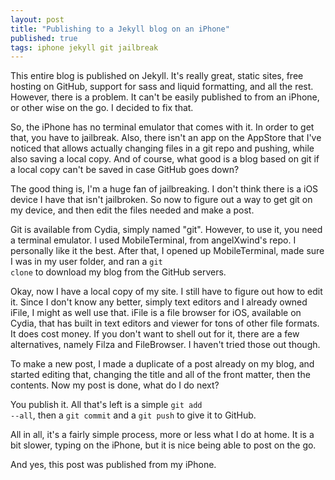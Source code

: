 ```yaml
---
layout: post
title: "Publishing to a Jekyll blog on an iPhone"
published: true
tags: iphone jekyll git jailbreak
---
```


This entire blog is published on Jekyll. It's really great, static sites, free hosting on GitHub, support for sass and liquid formatting, and all the rest. However, there is a problem. It can't be easily published to from an iPhone, or other wise on the go. I decided to fix that. 

So, the iPhone has no terminal emulator that comes with it. In order to get that, you have to jailbreak. Also, there isn't an app on the AppStore that I've noticed that allows actually changing files in a git repo and pushing, while also saving a local copy. And of course, what good is a blog based on git if a local copy can't be saved in case GitHub goes down?

The good thing is, I'm a huge fan of jailbreaking. I don't think there is a iOS device I have that isn't jailbroken. So now to figure out a way to get git on my device, and then edit the files needed and make a post. 

Git is available from Cydia, simply named "git". However, to use it, you need a terminal emulator. I used MobileTerminal, from angelXwind's repo. I personally like it the best. After that, I opened up MobileTerminal, made sure I was in my user folder, and ran a <code>git clone</code> to download my blog from the GitHub servers. 

Okay, now I have a local copy of my site. I still have to figure out how to edit it. Since I don't know any better, simply text editors and I already owned iFile, I might as well use that. iFile is a file browser for iOS, available on Cydia, that has built in text editors and viewer for tons of other file formats. It does cost money. If you don't want to shell out for it, there are a few alternatives, namely Filza and FileBrowser. I haven't tried those out though. 

To make a new post, I made a duplicate of a post already on my blog, and started editing that, changing the title and all of the front matter, then the contents. Now my post is done, what do I do next?

You publish it. All that's left is a simple <code>git add --all</code>, then a <code>git commit</code> and a <code>git push</code> to give it to GitHub. 

All in all, it's a fairly simple process, more or less what I do at home. It is a bit slower, typing on the iPhone, but it is nice being able to post on the go. 

And yes, this post was published from my iPhone. 